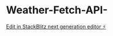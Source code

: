 # Weather-Fetch-API-

[Edit in StackBlitz next generation editor ⚡️](https://stackblitz.com/~/github.com/DuilioAzevedo/Weather-Fetch-API-)